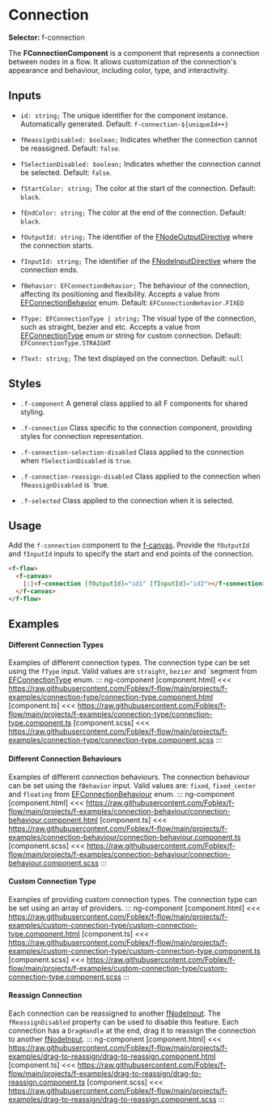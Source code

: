 ﻿# Connection

**Selector:** f-connection

The **FConnectionComponent** is a component that represents a connection between nodes in a flow. It allows customization of the connection's appearance and behaviour, including color, type, and interactivity.  

## Inputs

  - `id: string;` The unique identifier for the component instance. Automatically generated. Default: `f-connection-${uniqueId++}` 

  - `fReassignDisabled: boolean;` Indicates whether the connection cannot be reassigned. Default: `false`. 

  - `fSelectionDisabled: boolean;` Indicates whether the connection cannot be selected. Default: `false`. 

  - `fStartColor: string;` The color at the start of the connection. Default: `black`.

  - `fEndColor: string;` The color at the end of the connection. Default: `black`. 

  - `fOutputId: string;` The identifier of the [FNodeOutputDirective](f-node-output-directive) where the connection starts.  

  - `fInputId: string;` The identifier of the [FNodeInputDirective](f-node-input-directive) where the connection ends.  

  - `fBehavior: EFConnectionBehavior;` The behaviour of the connection, affecting its positioning and flexibility. Accepts a value from [EFConnectionBehavior](e-f-connection-behaviour) enum. Default: `EFConnectionBehavior.FIXED`

  - `fType: EFConnectionType | string;` The visual type of the connection, such as straight, bezier and etc. Accepts a value from [EFConnectionType](e-f-connection-type) enum or string for custom connection. Default: `EFConnectionType.STRAIGHT` 

  - `fText: string;` The text displayed on the connection. Default: `null`

## Styles
  - `.f-component` A general class applied to all F components for shared styling.

  - `.f-connection` Class specific to the connection component, providing styles for connection representation.

  - `.f-connection-selection-disabled` Class applied to the connection when `fSelectionDisabled` is `true`.

  - `.f-connection-reassign-disabled` Class applied to the connection when `fReassignDisabled` is `true.

  - `.f-selected` Class applied to the connection when it is selected.

## Usage

Add the `f-connection` component to the [f-canvas](f-canvas-component). Provide the `fOutputId` and `fInputId` inputs to specify the start and end points of the connection.

```html
<f-flow>
  <f-canvas>
    |:|<f-connection [fOutputId]="id1" [fInputId]="id2"></f-connection>|:|
  </f-canvas>
</f-flow>
```

## Examples

#### Different Connection Types
Examples of different connection types. The connection type can be set using the `fType` input. Valid values are `straight`, `bezier` and `segment from [EFConnectionType](e-f-connection-type) enum.
::: ng-component <connection-type></connection-type>
[component.html] <<< https://raw.githubusercontent.com/Foblex/f-flow/main/projects/f-examples/connection-type/connection-type.component.html
[component.ts] <<< https://raw.githubusercontent.com/Foblex/f-flow/main/projects/f-examples/connection-type/connection-type.component.ts
[component.scss] <<< https://raw.githubusercontent.com/Foblex/f-flow/main/projects/f-examples/connection-type/connection-type.component.scss
:::

#### Different Connection Behaviours
Examples of different connection behaviours. The connection behaviour can be set using the `fBehavior` input. Valid values are: `fixed`, `fixed_center` and `floating` from [EFConnectionBehaviour](e-f-connection-behaviour) enum.
::: ng-component <connection-behaviour></connection-behaviour>
[component.html] <<< https://raw.githubusercontent.com/Foblex/f-flow/main/projects/f-examples/connection-behaviour/connection-behaviour.component.html
[component.ts] <<< https://raw.githubusercontent.com/Foblex/f-flow/main/projects/f-examples/connection-behaviour/connection-behaviour.component.ts
[component.scss] <<< https://raw.githubusercontent.com/Foblex/f-flow/main/projects/f-examples/connection-behaviour/connection-behaviour.component.scss
:::

#### Custom Connection Type
Examples of providing custom connection types. The connection type can be set using an array of providers.
::: ng-component <custom-connection-type></custom-connection-type>
[component.html] <<< https://raw.githubusercontent.com/Foblex/f-flow/main/projects/f-examples/custom-connection-type/custom-connection-type.component.html
[component.ts] <<< https://raw.githubusercontent.com/Foblex/f-flow/main/projects/f-examples/custom-connection-type/custom-connection-type.component.ts
[component.scss] <<< https://raw.githubusercontent.com/Foblex/f-flow/main/projects/f-examples/custom-connection-type/custom-connection-type.component.scss
:::

#### Reassign Connection
Each connection can be reassigned to another [fNodeInput](f-node-input-directive). The `fReassignDisabled` property can be used to disable this feature. Each connection has a `DragHandle` at the end, drag it to reassign the connection to another [fNodeInput](f-node-input-directive).
::: ng-component <drag-to-reassign></drag-to-reassign>
[component.html] <<< https://raw.githubusercontent.com/Foblex/f-flow/main/projects/f-examples/drag-to-reassign/drag-to-reassign.component.html
[component.ts] <<< https://raw.githubusercontent.com/Foblex/f-flow/main/projects/f-examples/drag-to-reassign/drag-to-reassign.component.ts
[component.scss] <<< https://raw.githubusercontent.com/Foblex/f-flow/main/projects/f-examples/drag-to-reassign/drag-to-reassign.component.scss
:::
